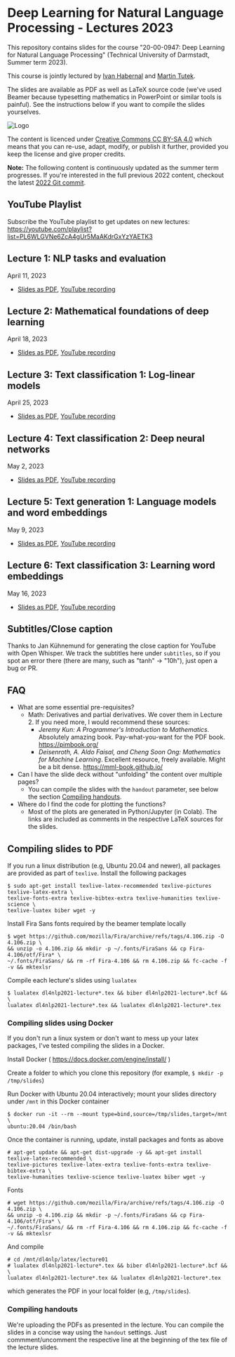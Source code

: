 # Deep Learning for Natural Language Processing - Lectures 2023

This repository contains slides for the course "20-00-0947: Deep Learning for Natural Language Processing" (Technical University of Darmstadt, Summer term 2023).

This course is jointly lectured by [Ivan Habernal](https://www.trusthlt.org) and [Martin Tutek](https://www.informatik.tu-darmstadt.de/ukp/ukp_home/staff_ukp/ukp_home_content_staff_1_details_124480.en.jsp).

The slides are available as PDF as well as LaTeX source code (we've used Beamer because typesetting mathematics in PowerPoint or similar tools is painful). See the instructions below if you want to compile the slides yourselves.

![Logo](https://upload.wikimedia.org/wikipedia/commons/thumb/e/e5/CC_BY-SA_icon.svg/88px-CC_BY-SA_icon.svg.png)

The content is licenced under [Creative Commons CC BY-SA 4.0](https://creativecommons.org/licenses/by-sa/4.0/) which means that you can re-use, adapt, modify, or publish it further, provided you keep the license and give proper credits.

**Note:** The following content is continuously updated as the summer term progresses. If you're interested in the full previous 2022 content, checkout the latest [2022 Git commit](https://github.com/dl4nlp-tuda/deep-learning-for-nlp-lectures/tree/a59910534ac600a6e8c22fbcde6ae8223a87cda9).

## YouTube Playlist

Subscribe the YouTube playlist to get updates on new lectures: https://youtube.com/playlist?list=PL6WLGVNe6ZcA4gUr5MaAKdrGxYzYAETK3

## Lecture 1: NLP tasks and evaluation

April 11, 2023

* [Slides as PDF](/pdf/dl4nlp2023-lecture01.pdf), [YouTube recording](https://www.youtube.com/watch?v=-cku_A34-qE)

## Lecture 2: Mathematical foundations of deep learning

April 18, 2023

* [Slides as PDF](/pdf/dl4nlp2023-lecture02.pdf), [YouTube recording](https://www.youtube.com/watch?v=XbFNcvWdCTw)


## Lecture 3: Text classification 1: Log-linear models

April 25, 2023

* [Slides as PDF](/pdf/dl4nlp2023-lecture03.pdf), [YouTube recording](https://www.youtube.com/watch?v=t7YZ7OgtD5o)

## Lecture 4: Text classification 2: Deep neural networks

May 2, 2023

* [Slides as PDF](/pdf/dl4nlp2023-lecture04.pdf), [YouTube recording](https://www.youtube.com/watch?v=Fk1Y4ycO3aY)

## Lecture 5: Text generation 1: Language models and word embeddings

May 9, 2023

* [Slides as PDF](/pdf/dl4nlp2023-lecture05.pdf), [YouTube recording](https://www.youtube.com/watch?v=hqcFkKymRdw)

## Lecture 6: Text classification 3: Learning word embeddings

May 16, 2023

* [Slides as PDF](/pdf/dl4nlp2023-lecture06.pdf), [YouTube recording](https://www.youtube.com/watch?v=fClxXB8-m8I)


## Subtitles/Close caption

Thanks to Jan Kühnemund for generating the close caption for YouTube with Open Whisper. We track the subtitles here under `subtitles`, so if you spot an error there (there are many, such as "tanh" -> "10h"), just open a bug or PR.

## FAQ

* What are some essential pre-requisites?
  * Math: Derivatives and partial derivatives. We cover them in Lecture 2. If you need more, I would recommend these sources:
    * *Jeremy Kun: A Programmer's Introduction to Mathematics.* Absolutely amazing book. Pay-what-you-want for the PDF book. https://pimbook.org/
    * *Deisenroth, A. Aldo Faisal, and Cheng Soon Ong: Mathematics for Machine Learning*. Excellent resource, freely available. Might be a bit dense. https://mml-book.github.io/
* Can I have the slide deck without "unfolding" the content over multiple pages?
  * You can compile the slides with the `handout` parameter, see below the section [Compiling handouts](#compiling-handouts).
* Where do I find the code for plotting the functions?
  * Most of the plots are generated in Python/Jupyter (in Colab). The links are included as comments in the respective LaTeX sources for the slides.

## Compiling slides to PDF

If you run a linux distribution (e.g, Ubuntu 20.04 and newer), all packages are provided as part of `texlive`. Install the following packages

```plain
$ sudo apt-get install texlive-latex-recommended texlive-pictures texlive-latex-extra \
texlive-fonts-extra texlive-bibtex-extra texlive-humanities texlive-science \
texlive-luatex biber wget -y
```

Install Fira Sans fonts required by the beamer template locally

```plain
$ wget https://github.com/mozilla/Fira/archive/refs/tags/4.106.zip -O 4.106.zip \
&& unzip -o 4.106.zip && mkdir -p ~/.fonts/FiraSans && cp Fira-4.106/otf/Fira* \
~/.fonts/FiraSans/ && rm -rf Fira-4.106 && rm 4.106.zip && fc-cache -f -v && mktexlsr
```

Compile each lecture's slides using ``lualatex``

```plain
$ lualatex dl4nlp2021-lecture*.tex && biber dl4nlp2021-lecture*.bcf && \
lualatex dl4nlp2021-lecture*.tex && lualatex dl4nlp2021-lecture*.tex
```

### Compiling slides using Docker

If you don't run a linux system or don't want to mess up your latex packages, I've tested compiling the slides in a Docker.

Install Docker ( https://docs.docker.com/engine/install/ )

Create a folder to which you clone this repository (for example, `$ mkdir -p /tmp/slides`)

Run Docker with Ubuntu 20.04 interactively; mount your slides directory under `/mnt` in this Docker container

```plain
$ docker run -it --rm --mount type=bind,source=/tmp/slides,target=/mnt \
ubuntu:20.04 /bin/bash
```

Once the container is running, update, install packages and fonts as above

```plain
# apt-get update && apt-get dist-upgrade -y && apt-get install texlive-latex-recommended \
texlive-pictures texlive-latex-extra texlive-fonts-extra texlive-bibtex-extra \
texlive-humanities texlive-science texlive-luatex biber wget -y
```

Fonts

```plain
# wget https://github.com/mozilla/Fira/archive/refs/tags/4.106.zip -O 4.106.zip \
&& unzip -o 4.106.zip && mkdir -p ~/.fonts/FiraSans && cp Fira-4.106/otf/Fira* \
~/.fonts/FiraSans/ && rm -rf Fira-4.106 && rm 4.106.zip && fc-cache -f -v && mktexlsr
```

And compile

```plain
# cd /mnt/dl4nlp/latex/lecture01
# lualatex dl4nlp2021-lecture*.tex && biber dl4nlp2021-lecture*.bcf && \
lualatex dl4nlp2021-lecture*.tex && lualatex dl4nlp2021-lecture*.tex
```

which generates the PDF in your local folder (e.g, `/tmp/slides`).

### Compiling handouts

We're uploading the PDFs as presented in the lecture. You can compile the slides in a concise way using the `handout` settings. Just commment/uncomment the respective line at the beginning of the tex file of the lecture slides.
